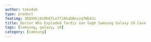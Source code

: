 ```yaml
---
author: tokodab
type: product
featimg: 1RQVHkj0iMh6TLe7f2AhaDBnzzqTWb4Jc
title: Doctor Who Exploded Tardis Van Gogh Samsung Galaxy S9 Case
tags: [samsung, galaxy, s9]
category: [samsung]
---
```

